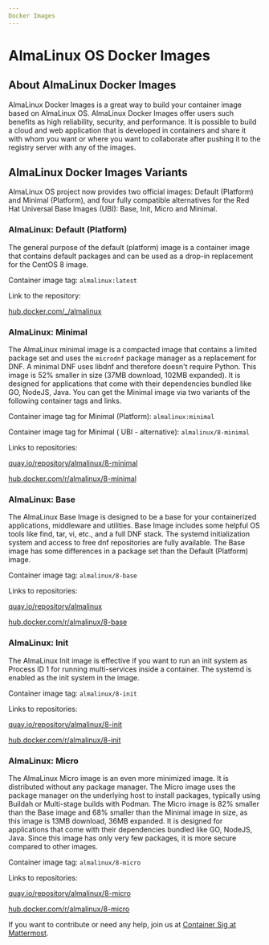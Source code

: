 ```yaml
---
Docker Images
--- 
```


# AlmaLinux OS Docker Images

## About AlmaLinux Docker Images 

AlmaLinux Docker Images is a great way to build your container image based on AlmaLinux OS. AlmaLinux Docker Images offer users such benefits as high reliability, security, and performance. It is possible to build a cloud and web application that is developed in containers and share it with whom you want or where you want to collaborate after pushing it to the registry server with any of the images. 

## AlmaLinux Docker Images Variants

AlmaLinux OS project now provides two official images: Default (Platform) and Minimal (Platform), and four fully compatible alternatives for the Red Hat Universal Base Images (UBI): Base, Init, Micro and Minimal.

### AlmaLinux: Default (Platform)

The general purpose of the default (platform) image is a container image that contains default packages and can be used as a drop-in replacement for the CentOS 8 image. 

Container image tag: `almalinux:latest`

Link to the repository:  

[hub.docker.com/_/almalinux](https://hub.docker.com/_/almalinux)

### AlmaLinux: Minimal
The AlmaLinux minimal image is a compacted image that contains a limited package set and uses the `microdnf` package manager as a replacement for DNF. A minimal DNF uses libdnf and therefore doesn't require Python. This image is 52% smaller in size (37MB download, 102MB expanded). It is designed for applications that come with their dependencies bundled like GO, NodeJS, Java. You can get the Minimal image via two variants of the following container tags and links.

Container image tag for Minimal (Platform): `almalinux:minimal`

Container image tag for Minimal ( UBI - alternative): `almalinux/8-minimal`

Links to repositories:

[quay.io/repository/almalinux/8-minimal](https://quay.io/repository/almalinuxorg/8-minimal?tab=tags)

[hub.docker.com/r/almalinux/8-minimal](https://hub.docker.com/r/almalinux/8-minimal)


### AlmaLinux: Base

The AlmaLinux Base Image is designed to be a base for your containerized applications, middleware and utilities. Base Image includes some helpful OS tools like find, tar, vi, etc., and a full DNF stack. The systemd initialization system and access to free dnf repositories are fully available. The Base image has some differences in a package set than the Default (Platform) image.

Container image tag: `almalinux/8-base`

Links to repositories:

[quay.io/repository/almalinux](https://quay.io/repository/almalinuxorg/8-base?tab=tags)

[hub.docker.com/r/almalinux/8-base](https://hub.docker.com/r/almalinux/8-base)


### AlmaLinux: Init 

The AlmaLinux Init image is effective if you want to run an init system as Process ID 1 for running multi-services inside a container. The systemd is enabled as the init system in the image.

Container image tag: `almalinux/8-init`

Links to repositories:

[quay.io/repository/almalinux/8-init](https://quay.io/repository/almalinuxorg/8-init?tab=tags)

[hub.docker.com/r/almalinux/8-init](https://hub.docker.com/r/almalinux/8-init)


### AlmaLinux: Micro

The AlmaLinux Micro image is an even more minimized image. It is distributed without any package manager. The Micro image uses the package manager on the underlying host to install packages, typically using Buildah or Multi-stage builds with Podman. The Micro image is 82% smaller than the Base image and 68% smaller than the Minimal image in size, as this image is 13MB download, 36MB expanded. It is designed for applications that come with their dependencies bundled like GO, NodeJS, Java. Since this image has only very few packages, it is more secure compared to other images.

Container image tag: `almalinux/8-micro`

Links to repositories:

[quay.io/repository/almalinux/8-micro](https://quay.io/repository/almalinuxorg/8-micro?tab=tags)

[hub.docker.com/r/almalinux/8-micro](https://hub.docker.com/r/almalinux/8-micro)


If you want to contribute or need any help, join us at [Container Sig at Mattermost](https://chat.almalinux.org/almalinux/channels/sigvirtcontainer).

